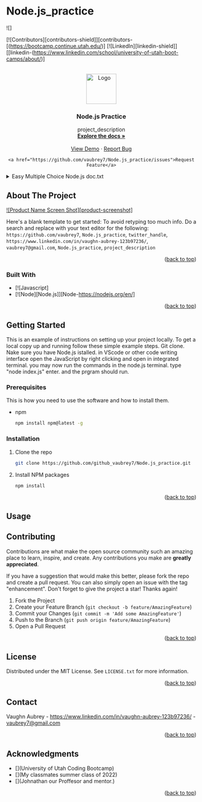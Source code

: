 # Node.js_practice
<!-- Improved compatibility of back to top link: See: https://github.com/othneildrew/Best-README-Template/pull/73 -->
<a name="readme-top"></a>
<!--
*** Thanks for checking out the Best-README-Template. If you have a suggestion
*** that would make this better, please fork the repo and create a pull request
*** or simply open an issue with the tag "enhancement".
*** Don't forget to give the project a star!
*** Thanks again! Now go create something AMAZING! :D
-->
![]

<!-- PROJECT SHIELDS -->
<!--
*** I'm using markdown "reference style" links for readability.
*** Reference links are enclosed in brackets [ ] instead of parentheses ( ).
*** See the bottom of this document for the declaration of the reference variables
*** for contributors-url, forks-url, etc. This is an optional, concise syntax you may use.
*** https://www.markdownguide.org/basic-syntax/#reference-style-links
-->
[![Contributors][contributors-shield]][contributors-[(https://bootcamp.continue.utah.edu/)]
[![LinkedIn][linkedin-shield]][[linkedin-(https://www.linkedin.com/school/university-of-utah-boot-camps/about/)]



<!-- PROJECT LOGO -->
<br />
<div align="center">
  <a href="https://github.com/github_username/repo_name">
    <img src="[images/logo.png](https://media-exp1.licdn.com/dms/image/C4E0BAQGYzBhhaPcjxg/company-logo_200_200/0/1524774885532?e=1668038400&v=beta&t=HUID-O0bYuODCbamq24Ygfrp5MYtprwHzl2ZQsPEJKI)" alt="Logo" width="80" height="80">
  </a>

<h3 align="center">Node.js Practice</h3>

  <p align="center">
    project_description
    <br />
    <a href="https://github.com/vaubrey7/Node.js_practice"><strong>Explore the docs »</strong></a>
    <br />
    <br />
    <a href="https://github.com/github_vaubrey/Node.js_practice">View Demo</a>
    ·
    <a href="https://github.com/vaubrey7/Node.js_practice/issues">Report Bug</a>
    
    <a href="https://github.com/vaubrey7/Node.js_practice/issues">Request Feature</a>
  </p>
</div>



<!-- TABLE OF CONTENTS -->
<details>
  <summary>Easy Multiple Choice Node.js doc.txt</summary>
  <ol>
    <li>
      <a href="#about-the-project">About The Project</a>
      <ul>
        <li><a href="#built-with">Built With</a></li>
      </ul>
    </li>JavaScript and run with Node.js
    <li>
      <a href="#getting-started">Getting Started</a>
      <ul>
        <li><a href="#prerequisites">Prerequisites</a></li>
        <li><a href="#installation">Installation</a></li>
      </ul>
    </li>JavaScript and Node.js
    <li><a href="#usage">Usage</a></li>
  </ol>
</details>



<!-- ABOUT THE PROJECT -->
## About The Project

[![Product Name Screen Shot][product-screenshot]](https://example.com)

Here's a blank template to get started: To avoid retyping too much info. Do a search and replace with your text editor for the following: `https://github.com/vaubrey7`, `Node.js_practice`, `twitter_handle`, `https://www.linkedin.com/in/vaughn-aubrey-123b97236/`, `vaubrey7@gmail.com`, `Node.js_practice`, `project_description`

<p align="right">(<a href="#readme-top">back to top</a>)</p>



### Built With

* [![Javascript]
* [![Node][Node.js]][Node-https://nodejs.org/en/]



<p align="right">(<a href="#readme-top">back to top</a>)</p>



<!-- GETTING STARTED -->
## Getting Started

This is an example of instructions on setting up your project locally.
To get a local copy up and running follow these simple example steps.
Git clone. 
Nake sure you have Node.js istalled. 
in VScode or other code writing interface open the JavaScript by right clicking and open in integrated terminal. 
you may now run the commands in the node.js terminal. type "node index.js" enter. 
and the prgram should run. 

### Prerequisites

This is how  you need to use the software and how to install them.
* npm
  ```sh
  npm install npm@latest -g
  ```

### Installation


1. Clone the repo
   ```sh
   git clone https://github.com/github_vaubrey7/Node.js_practice.git
   ```
3. Install NPM packages
   ```sh
   npm install
   ```

<p align="right">(<a href="#readme-top">back to top</a>)</p>



<!-- USAGE EXAMPLES -->
## Usage



<!-- CONTRIBUTING -->
## Contributing

Contributions are what make the open source community such an amazing place to learn, inspire, and create. Any contributions you make are **greatly appreciated**.

If you have a suggestion that would make this better, please fork the repo and create a pull request. You can also simply open an issue with the tag "enhancement".
Don't forget to give the project a star! Thanks again!

1. Fork the Project
2. Create your Feature Branch (`git checkout -b feature/AmazingFeature`)
3. Commit your Changes (`git commit -m 'Add some AmazingFeature'`)
4. Push to the Branch (`git push origin feature/AmazingFeature`)
5. Open a Pull Request

<p align="right">(<a href="#readme-top">back to top</a>)</p>



<!-- LICENSE -->
## License

Distributed under the MIT License. See `LICENSE.txt` for more information.

<p align="right">(<a href="#readme-top">back to top</a>)</p>



<!-- CONTACT -->
## Contact

Vaughn Aubrey - https://www.linkedin.com/in/vaughn-aubrey-123b97236/ - vaubrey7@gmail.com

<p align="right">(<a href="#readme-top">back to top</a>)</p>



<!-- ACKNOWLEDGMENTS -->
## Acknowledgments

* [](University of Utah Coding Bootcamp)
* [](My classmates summer class of 2022)
* [](Johnathan our Proffesor and mentor.)

<p align="right">(<a href="#readme-top">back to top</a>)</p>




